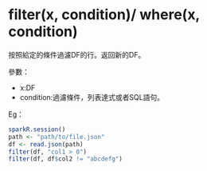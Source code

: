 # filter(x, condition)/ where(x, condition)

按照給定的條件過濾DF的行。返回新的DF。

參數：
- x:DF
- condition:過濾條件，列表達式或者SQL語句。

Eg：

```r
sparkR.session()
path <- "path/to/file.json"
df <- read.json(path)
filter(df, "col1 > 0")
filter(df, df$col2 != "abcdefg")
```